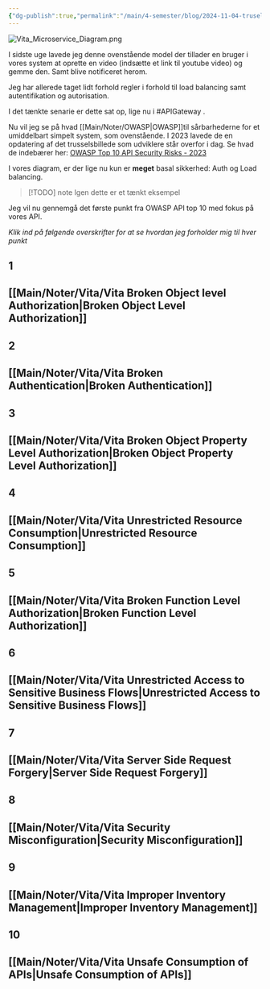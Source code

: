 ```yaml
---
{"dg-publish":true,"permalink":"/main/4-semester/blog/2024-11-04-truselsmodel/","created":"2024-11-04T06:29:49.315+01:00"}
---
```



![Vita_Microservice_Diagram.png](/img/user/Excalidraw/Vita_Microservice_Diagram.png)

I sidste uge lavede jeg denne ovenstående model der tillader en bruger i vores system at oprette en video (indsætte et link til youtube video) og gemme den. Samt blive notificeret herom.

Jeg har allerede taget lidt forhold regler i forhold til load balancing samt autentifikation og autorisation. 

I det tænkte senarie er dette sat op, lige nu i #APIGateway .

Nu vil jeg se på hvad [[Main/Noter/OWASP\|OWASP]]til sårbarhederne for et umiddelbart simpelt system, som ovenstående. 
I 2023 lavede de en opdatering af det trusselsbillede som udviklere står overfor i dag. 
Se hvad de indebærer her: [OWASP Top 10 API Security Risks - 2023](https://owasp.org/API-Security/editions/2023/en/0x11-t10/)

I vores diagram, er der lige nu kun er **meget** basal sikkerhed: Auth og Load balancing.

> [!TODO] note 
> Igen dette er et tænkt eksempel

Jeg vil nu gennemgå det første punkt fra OWASP API top 10 med fokus på vores API. 

*Klik ind på følgende overskrifter for at se hvordan jeg forholder mig til hver punkt*

## 1 

## [[Main/Noter/Vita/Vita Broken Object level Authorization\|Broken Object Level Authorization]]
## 2
## [[Main/Noter/Vita/Vita Broken Authentication\|Broken Authentication]]

## 3
## [[Main/Noter/Vita/Vita Broken Object Property Level Authorization\|Broken Object Property Level Authorization]]
## 4
## [[Main/Noter/Vita/Vita Unrestricted Resource Consumption\|Unrestricted Resource Consumption]]
## 5
## [[Main/Noter/Vita/Vita Broken Function Level Authorization\|Broken Function Level Authorization]]
## 6
## [[Main/Noter/Vita/Vita Unrestricted Access to Sensitive Business Flows\|Unrestricted Access to Sensitive Business Flows]]
## 7
## [[Main/Noter/Vita/Vita Server Side Request Forgery\|Server Side Request Forgery]]
## 8
## [[Main/Noter/Vita/Vita Security Misconfiguration\|Security Misconfiguration]]
## 9
## [[Main/Noter/Vita/Vita Improper Inventory Management\|Improper Inventory Management]]
## 10
## [[Main/Noter/Vita/Vita Unsafe Consumption of APIs\|Unsafe Consumption of APIs]]